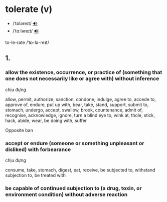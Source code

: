 # tolerate (v)

- /ˈtɒləreɪt/ [🔊](https://www.oxfordlearnersdictionaries.com/media/english/uk_pron/t/tol/toler/tolerate__gb_1.mp3)
- /ˈtɑːləreɪt/ [🔊](https://www.oxfordlearnersdictionaries.com/media/english/us_pron/t/tol/toler/tolerate__us_1.mp3)

to-le-rate /ˈtɒ-lə-reɪt/

## 1.

### allow the existence, occurrence, or practice of (something that one does not necessarily like or agree with) without inference

chịu đựng

allow, permit, authorize, sanction, condone, indulge, agree to, accede to, approve of, endure, put up with, bear, take, stand, support, submit to, stomach, undergo, accept, swallow, brook, countenance, admit of, recognise, acknowledge, ignore, turn a blind eye to, wink at, thole, stick, hack, abide, wear, be doing with, suffer

Opposite ban

### accept or endure (someone or something unpleasant or disliked) with forbearance

chịu đựng

consume, take, stomach, digest, eat, receive, be subjected to, withstand subjection to, be treated with

### be capable of continued subjection to (a drug, toxin, or environment condition) without adverse reaction